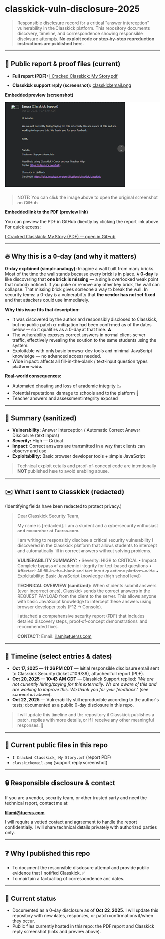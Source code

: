 # classkick-vuln-disclosure-2025

> Responsible disclosure record for a critical "answer interception" vulnerability in the Classkick platform.
> This repository documents discovery, timeline, and correspondence showing responsible disclosure attempts. **No exploit code or step-by-step reproduction instructions are published here.**

---

## 📁 Public report & proof files (current)

* **Full report (PDF):**
  [I Cracked Classkick: My Story.pdf](https://github.com/hacker123as/classkick-vuln-disclosure-2025/blob/main/I%20Cracked%20Classkick_%20My%20Story.pdf)

* **Classkick support reply (screenshot):**
  [classkickemail.png](https://github.com/hacker123as/classkick-vuln-disclosure-2025/blob/main/classkickemail.png)

**Embedded preview (screenshot)**

![Classkick support reply screenshot](https://raw.githubusercontent.com/hacker123as/classkick-vuln-disclosure-2025/refs/heads/main/classkickemail.png)

> NOTE: You can click the image above to open the original screenshot on GitHub.

**Embedded link to the PDF (preview link)**

You can preview the PDF in GitHub directly by clicking the report link above. For quick access:

[I Cracked Classkick: My Story (PDF) — open in GitHub](https://github.com/hacker123as/classkick-vuln-disclosure-2025/blob/main/I%20Cracked%20Classkick_%20My%20Story.pdf)

---

## 🔥 Why this is a 0-day (and why it matters)

**0-day explained (simple analogy):** Imagine a wall built from many bricks. Most of the time the wall stands because every brick is in place. A **0-day** is like discovering that **one brick is missing** — a single overlooked weak point that nobody noticed. If you poke or remove any other key brick, the wall can collapse. That missing brick gives someone a way to break the wall. In security terms: a 0-day is a vulnerability that **the vendor has not yet fixed** and that attackers could use immediately.

**Why this issue fits that description:**

* It was discovered by the author and responsibly disclosed to Classkick, but no public patch or mitigation had been confirmed as of the dates below — so it qualifies as a 0-day at that time. ⚠️
* The vulnerability exposes correct answers in normal client-server traffic, effectively revealing the solution to the same students using the system.
* Exploitable with only basic browser dev tools and minimal JavaScript knowledge — no advanced access needed.
* Wide impact: affects all fill-in-the-blank / text-input question types platform-wide.

**Real-world consequences:**

* Automated cheating and loss of academic integrity 📉
* Potential reputational damage to schools and to the platform 🏫
* Teacher answers and assessment integrity exposed

---

## 📝 Summary (sanitized)

* **Vulnerability:** Answer Interception / Automatic Correct Answer Disclosure (text inputs)
* **Severity:** High — Critical
* **Impact:** Correct answers are transmitted in a way that clients can observe and use
* **Exploitability:** Basic browser developer tools + simple JavaScript

> Technical exploit details and proof-of-concept code are intentionally **NOT** published here to avoid enabling abuse.

---

## ✉️ What I sent to Classkick (redacted)

(Identifying fields have been redacted to protect privacy.)

> Dear Classkick Security Team,
>
> My name is [redacted]. I am a student and a cybersecurity enthusiast and researcher at Tuerss.com.
>
> I am writing to responsibly disclose a critical security vulnerability I discovered in the Classkick platform that allows students to intercept and automatically fill in correct answers without solving problems.
>
> **VULNERABILITY SUMMARY:**
> • Severity: HIGH to CRITICAL
> • Impact: Complete bypass of academic integrity for text-based questions
> • Affected: All fill-in-the-blank and text input questions platform-wide
> • Exploitability: Basic JavaScript knowledge (high school level)
>
> **TECHNICAL OVERVIEW (sanitized):**
> When students submit answers (even incorrect ones), Classkick sends the correct answers in the REQUEST PAYLOAD from the client to the server. This allows anyone with basic JavaScript knowledge to intercept these answers using browser developer tools (F12 → Console).
>
> I attached a comprehensive security report (PDF) that includes detailed discovery steps, proof-of-concept demonstrations, and recommended fixes.
>
> **CONTACT:**
> Email: [lilami@tuerss.com](mailto:lilami@tuerss.com)

---

## 📅 Timeline (select entries & dates)

* **Oct 17, 2025 — 11:26 PM CDT** — Initial responsible disclosure email sent to Classkick Security (ticket #109739), attached full report (PDF).
* **Oct 20, 2025 — 10:43 AM CDT** — Classkick Support replied: *"We are not currently hiring/paying for this externally. We are aware of this and are working to improve this. We thank you for your feedback."* (see screenshot above).
* **Oct 22, 2025** — Vulnerability still reproducible according to the author's tests; documented as a public 0-day disclosure in this repo.

> I will update this timeline and the repository if Classkick publishes a patch, replies with more details, or if I receive any other meaningful responses. 🔁

---

## 📂 Current public files in this repo

* `I Cracked Classkick_ My Story.pdf` (report PDF)
* `classkickemail.png` (support reply screenshot)

---

## 🔒 Responsible disclosure & contact

If you are a vendor, security team, or other trusted party and need the technical report, contact me at:

**[lilami@tuerss.com](mailto:lilami@tuerss.com)**

I will require a vetted contact and agreement to handle the report confidentially. I will share technical details privately with authorized parties only.

---

## ❓ Why I published this repo

* To document the responsible disclosure attempt and provide public evidence that I notified Classkick. ✅
* To maintain a factual log of correspondence and dates.

---

## 📌 Current status

* Documented as a 0-day disclosure as of **Oct 22, 2025**. I will update this repository with new dates, responses, or patch confirmations if/when they occur.
* Public files currently hosted in this repo: the PDF report and Classkick reply screenshot (links and preview above).
